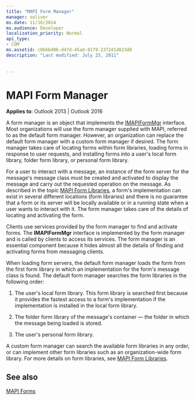 ```yaml
---
title: "MAPI Form Manager"
manager: soliver
ms.date: 11/16/2014
ms.audience: Developer
localization_priority: Normal
api_type:
- COM
ms.assetid: c0bbbd06-d47d-45ad-8179-2372d1d023d0
description: "Last modified: July 23, 2011"
 
 
---
```


# MAPI Form Manager

  
  
**Applies to**: Outlook 2013 | Outlook 2016 
  
A form manager is an object that implements the [IMAPIFormMgr](imapiformmgriunknown.md) interface. Most organizations will use the form manager supplied with MAPI, referred to as the default form manager. However, an organization can replace the default form manager with a custom form manager if desired. The form manager takes care of locating forms within form libraries, loading forms in response to user requests, and installing forms into a user's local form library, folder form library, or personal form library. 
  
For a user to interact with a message, an instance of the form server for the message's message class must be created and activated to display the message and carry out the requested operation on the message. As described in the topic [MAPI Form Libraries](mapi-form-libraries.md), a form's implementation can exist in several different locations (form libraries) and there is no guarantee that a form or its server will be locally available or in a running state when a user wants to interact with it. The form manager takes care of the details of locating and activating the form.
  
Clients use services provided by the form manager to find and activate forms. The **IMAPIFormMgr** interface is implemented by the form manager and is called by clients to access its services. The form manager is an essential component because it hides almost all the details of finding and activating forms from messaging clients. 
  
When loading form servers, the default form manager loads the form from the first form library in which an implementation for the form's message class is found. The default form manager searches the form libraries in the following order:
  
1. The user's local form library. This form library is searched first because it provides the fastest access to a form's implementation if the implementation is installed in the local form library.
    
2. The folder form library of the message's container — the folder in which the message being loaded is stored.
    
3. The user's personal form library.
    
A custom form manager can search the available form libraries in any order, or can implement other form libraries such as an organization-wide form library. For more details on form libraries, see [MAPI Form Libraries](mapi-form-libraries.md). 
  
## See also



[MAPI Forms](mapi-forms.md)

